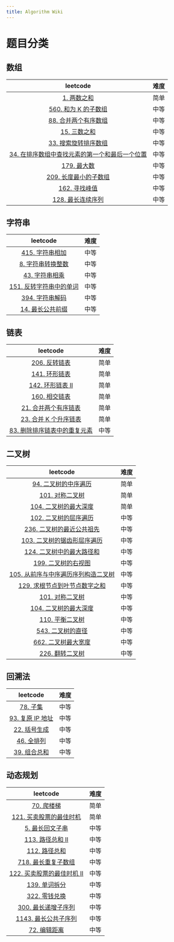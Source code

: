 ```yaml
---
title: Algorithm Wiki
---
```


# 题目分类
## 数组
|    leetcode   | 难度 |
| :-----------: | :---: |
| [1. 两数之和](/leetcode/two-sum.md) | 简单 |
| [560. 和为 K 的子数组](https://leetcode.cn/problems/subarray-sum-equals-k) | 中等 |
| [88. 合并两个有序数组](https://leetcode.cn/problems/merge-sorted-array) | 中等 |
| [15. 三数之和](https://leetcode.cn/problems/3sum) | 中等 |
| [33. 搜索旋转排序数组](https://leetcode.cn/problems/search-in-rotated-sorted-array) | 中等 |
| [34. 在排序数组中查找元素的第一个和最后一个位置](https://leetcode.cn/problems/find-first-and-last-position-of-element-in-sorted-array) | 中等 |
| [179. 最大数](https://leetcode.cn/problems/largest-number) | 中等 |
| [209. 长度最小的子数组](https://leetcode.cn/problems/minimum-size-subarray-sum) | 中等 |
| [162. 寻找峰值](https://leetcode.cn/problems/find-peak-element) | 中等 |
| [128. 最长连续序列](https://leetcode.cn/problems/longest-consecutive-sequence) | 中等 |

## 字符串

|                           leetcode                           | 难度 |
| :----------------------------------------------------------: | :--: |
| [415. 字符串相加](https://leetcode.cn/problems/add-strings)  | 中等 |
| [8. 字符串转换整数](https://leetcode.cn/problems/string-to-integer-atoi) | 中等 |
| [43. 字符串相乘](https://leetcode.cn/problems/multiply-strings) | 中等 |
| [151. 反转字符串中的单词](https://leetcode.cn/problems/reverse-words-in-a-string) | 中等 |
| [394. 字符串解码](https://leetcode.cn/problems/decode-string) | 中等 |
| [14. 最长公共前缀](https://leetcode.cn/problems/longest-common-prefix) | 中等 |

## 链表

|    leetcode   | 难度 |
| :-----------: | :---: |
| [206. 反转链表](https://leetcode.cn/problems/reverse-linked-list) | 简单 |
| [141. 环形链表](https://leetcode.cn/problems/linked-list-cycle) | 简单 |
| [142. 环形链表 II](https://leetcode.cn/problems/linked-list-cycle-ii) | 简单 |
| [160. 相交链表](https://leetcode.cn/problems/intersection-of-two-linked-lists) | 简单 |
| [21. 合并两个有序链表](https://leetcode.cn/problems/merge-two-sorted-lists) | 简单 |
| [23. 合并 K 个升序链表](https://leetcode.cn/problems/merge-k-sorted-lists) | 简单 |
| [83. 删除排序链表中的重复元素](https://leetcode.cn/problems/remove-duplicates-from-sorted-list) | 中等 |



## 二叉树

|                           leetcode                           | 难度 |
| :----------------------------------------------------------: | :--: |
| [94. 二叉树的中序遍历](https://leetcode.cn/problems/binary-tree-inorder-traversal) | 简单 |
| [101. 对称二叉树](https://leetcode.cn/problems/symmetric-tree) | 简单 |
| [104. 二叉树的最大深度](https://leetcode.cn/problems/maximum-depth-of-binary-tree) | 简单 |
| [102. 二叉树的层序遍历](https://leetcode.cn/problems/binary-tree-level-order-traversal) | 中等 |
| [236. 二叉树的最近公共祖先](https://leetcode.cn/problems/lowest-common-ancestor-of-a-binary-tree) | 中等 |
| [103. 二叉树的锯齿形层序遍历](https://leetcode.cn/problems/binary-tree-zigzag-level-order-traversal) | 中等 |
| [124. 二叉树中的最大路径和](https://leetcode.cn/problems/binary-tree-maximum-path-sum) | 中等 |
| [199. 二叉树的右视图](https://leetcode.cn/problems/binary-tree-right-side-view) | 中等 |
| [105. 从前序与中序遍历序列构造二叉树](https://leetcode.cn/problems/construct-binary-tree-from-preorder-and-inorder-traversal) | 中等 |
| [129. 求根节点到叶节点数字之和](https://leetcode.cn/problems/sum-root-to-leaf-numbers) | 中等 |
| [101. 对称二叉树](https://leetcode.cn/problems/symmetric-tree) | 中等 |
| [104. 二叉树的最大深度](https://leetcode.cn/problems/maximum-depth-of-binary-tree) | 中等 |
| [110. 平衡二叉树](https://leetcode.cn/problems/balanced-binary-tree) | 中等 |
| [543. 二叉树的直径](https://leetcode.cn/problems/diameter-of-binary-tree) | 中等 |
| [662. 二叉树最大宽度](https://leetcode.cn/problems/maximum-width-of-binary-tree) | 中等 |
| [226. 翻转二叉树](https://leetcode.cn/problems/invert-binary-tree) | 中等 |



## 回溯法

|                           leetcode                           | 难度 |
| :----------------------------------------------------------: | :--: |
|       [78. 子集](https://leetcode.cn/problems/subsets)       | 中等 |
| [93. 复原 IP 地址](https://leetcode.cn/problems/restore-ip-addresses) | 中等 |
| [22. 括号生成](https://leetcode.cn/problems/generate-parentheses) | 中等 |
|   [46. 全排列](https://leetcode.cn/problems/permutations)    | 中等 |
| [39. 组合总和](https://leetcode.cn/problems/combination-sum) | 中等 |



## 动态规划

|                           leetcode                           | 难度 |
| :----------------------------------------------------------: | :--: |
|  [70. 爬楼梯](https://leetcode.cn/problems/climbing-stairs)  | 简单 |
| [121. 买卖股票的最佳时机](https://leetcode.cn/problems/best-time-to-buy-and-sell-stock) | 简单 |
| [5. 最长回文子串](https://leetcode.cn/problems/longest-palindromic-substring) | 中等 |
| [113. 路径总和 II](https://leetcode.cn/problems/path-sum-ii) | 中等 |
|    [112. 路径总和](https://leetcode.cn/problems/path-sum)    | 中等 |
| [718. 最长重复子数组](https://leetcode.cn/problems/maximum-length-of-repeated-subarray) | 中等 |
| [122. 买卖股票的最佳时机 II](https://leetcode.cn/problems/best-time-to-buy-and-sell-stock-ii) | 中等 |
|   [139. 单词拆分](https://leetcode.cn/problems/word-break)   | 中等 |
|  [322. 零钱兑换](https://leetcode.cn/problems/coin-change)   | 中等 |
| [300. 最长递增子序列](https://leetcode.cn/problems/longest-increasing-subsequence) | 中等 |
| [1143. 最长公共子序列](https://leetcode.cn/problems/longest-common-subsequence) | 中等 |
|  [72. 编辑距离](https://leetcode.cn/problems/edit-distance)  | 中等 |